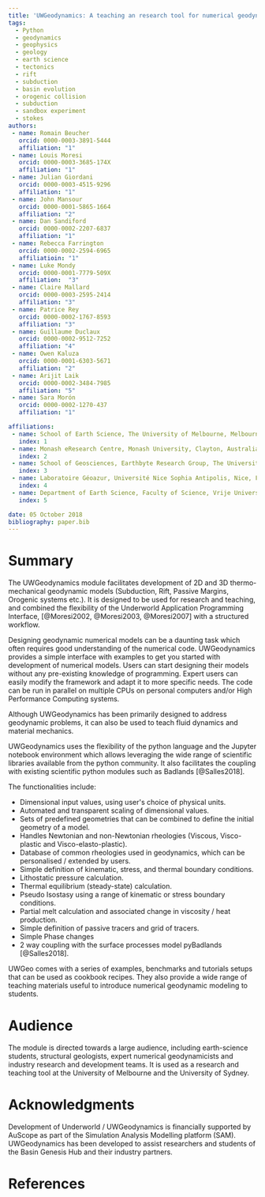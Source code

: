 ```yaml
---
title: 'UWGeodynamics: A teaching an research tool for numerical geodynamic modelling'
tags:
  - Python
  - geodynamics
  - geophysics
  - geology
  - earth science
  - tectonics
  - rift
  - subduction
  - basin evolution
  - orogenic collision
  - subduction
  - sandbox experiment
  - stokes
authors:
 - name: Romain Beucher
   orcid: 0000-0003-3891-5444
   affiliation: "1"
 - name: Louis Moresi
   orcid: 0000-0003-3685-174X
   affiliation: "1"
 - name: Julian Giordani
   orcid: 0000-0003-4515-9296
   affiliation: "1"
 - name: John Mansour
   orcid: 0000-0001-5865-1664
   affiliation: "2"
 - name: Dan Sandiford
   orcid: 0000-0002-2207-6837
   affiliation: "1"
 - name: Rebecca Farrington
   orcid: 0000-0002-2594-6965
   affiliatioin: "1"
 - name: Luke Mondy
   orcid: 0000-0001-7779-509X
   affiliation:  "3"
 - name: Claire Mallard
   orcid: 0000-0003-2595-2414
   affiliation: "3"
 - name: Patrice Rey
   orcid: 0000-0002-1767-8593
   affiliation: "3"
 - name: Guillaume Duclaux
   orcid: 0000-0002-9512-7252
   affiliation: "4"
 - name: Owen Kaluza
   orcid: 0000-0001-6303-5671
   affiliation: "2"
 - name: Arijit Laik
   orcid: 0000-0002-3484-7985
   affiliation: "5"
 - name: Sara Morón
   orcid: 0000-0002-1270-437
   affiliation: "1"

affiliations:
 - name: School of Earth Science, The University of Melbourne, Melbourne, Australia
   index: 1
 - name: Monash eResearch Centre, Monash University, Clayton, Australia
   index: 2
 - name: School of Geosciences, Earthbyte Research Group, The University of Sydney, Australia
   index: 3
 - name: Laboratoire Géoazur, Université Nice Sophia Antipolis, Nice, France
   index: 4
 - name: Department of Earth Science, Faculty of Science, Vrije Universiteit, Amsterdam
   index: 5

date: 05 October 2018
bibliography: paper.bib
---
```


# Summary

The UWGeodynamics module facilitates development of 2D and 3D thermo-mechanical
geodynamic models (Subduction, Rift, Passive Margins, Orogenic systems etc.).
It is designed to be used for research and teaching, and combined the flexibility
of the Underworld Application Programming Interface, 
[@Moresi2002, @Moresi2003, @Moresi2007] with a structured workflow.

Designing geodynamic numerical models can be a daunting task which
often requires good understanding of the numerical code.
UWGeodynamics provides a simple interface with examples to get you started
with development of numerical models. Users can start designing their models without any
pre-existing knowledge of programming. Expert users can easily modify the
framework and adapt it to more specific needs. The code can be run in parallel
on multiple CPUs on personal computers and/or High Performance Computing systems.

Although UWGeodynamics has been primarily designed to address geodynamic
problems, it can also be used to teach fluid dynamics and material mechanics.

UWGeodynamics uses the flexibility of the python language and the Jupyter
notebook environment which allows leveraging the wide range of scientific
libraries available from the python community.
It also facilitates the coupling with existing scientific python modules such
as Badlands [@Salles2018].

The functionalities include:

- Dimensional input values, using user's choice of physical units.
- Automated and transparent scaling of dimensional values.
- Sets of predefined geometries that can be combined to define the
  initial geometry of a model.
- Handles Newtonian and non-Newtonian rheologies (Viscous, Visco-plastic and
  Visco-elasto-plastic).
- Database of common rheologies used in geodynamics, which can be
  personalised / extended by users.
- Simple definition of kinematic, stress, and thermal boundary conditions.
- Lithostatic pressure calculation.
- Thermal equilibrium (steady-state) calculation.
- Pseudo Isostasy using a range of kinematic or stress boundary conditions.
- Partial melt calculation and associated change in viscosity / heat production.
- Simple definition of passive tracers and grid of tracers.
- Simple Phase changes
- 2 way coupling with the surface processes model pyBadlands [@Salles2018].

UWGeo comes with a series of examples, benchmarks and tutorials setups that can
be used as cookbook recipes. They also provide a wide range of teaching materials
useful to introduce numerical geodynamic modeling to students.

# Audience

The module is directed towards a large audience, including earth-science
students, structural geologists, expert numerical geodynamicists and
industry research and development teams. It is used as a research and teaching
tool at the University of Melbourne and the University of Sydney.

# Acknowledgments

Development of Underworld / UWGeodynamics is financially supported by AuScope as
part of the Simulation Analysis Modelling platform (SAM).
UWGeodynamics has been developed to assist researchers and students of the
Basin Genesis Hub and their industry partners.


# References
